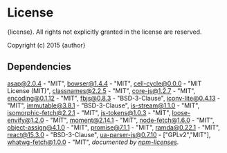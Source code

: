 # License

{license}. All rights not explicitly granted in the license are reserved.

Copyright (c) 2015 {author}

## Dependencies
[asap@2.0.4](&quot;git+https://github.com/kriskowal/asap&quot;) - &quot;MIT&quot;, [bowser@1.4.4](&quot;git+https://github.com/ded/bowser&quot;) - &quot;MIT&quot;, [cell-cycle@0.0.0](&quot;https://github.com/Cellarise/cell-cycle&quot;) - &quot;MIT License (MIT)&quot;, [classnames@2.2.5](&quot;git+https://github.com/JedWatson/classnames&quot;) - &quot;MIT&quot;, [core-js@1.2.7](&quot;git+https://github.com/zloirock/core-js&quot;) - &quot;MIT&quot;, [encoding@0.1.12](&quot;git+https://github.com/andris9/encoding&quot;) - &quot;MIT&quot;, [fbjs@0.8.3](&quot;git+https://github.com/facebook/fbjs&quot;) - &quot;BSD-3-Clause&quot;, [iconv-lite@0.4.13](&quot;https://github.com/ashtuchkin/iconv-lite&quot;) - &quot;MIT&quot;, [immutable@3.8.1](&quot;https://github.com/facebook/immutable-js&quot;) - &quot;BSD-3-Clause&quot;, [is-stream@1.1.0](&quot;git+https://github.com/sindresorhus/is-stream&quot;) - &quot;MIT&quot;, [isomorphic-fetch@2.2.1](&quot;git+https://github.com/matthew-andrews/isomorphic-fetch&quot;) - &quot;MIT&quot;, [js-tokens@1.0.3](&quot;git+https://github.com/lydell/js-tokens&quot;) - &quot;MIT&quot;, [loose-envify@1.2.0](&quot;https://github.com/zertosh/loose-envify&quot;) - &quot;MIT&quot;, [moment@2.14.1](&quot;git+https://github.com/moment/moment&quot;) - &quot;MIT&quot;, [node-fetch@1.6.0](&quot;git+https://github.com/bitinn/node-fetch&quot;) - &quot;MIT&quot;, [object-assign@4.1.0](&quot;git+https://github.com/sindresorhus/object-assign&quot;) - &quot;MIT&quot;, [promise@7.1.1](&quot;git+https://github.com/then/promise&quot;) - &quot;MIT&quot;, [ramda@0.22.1](&quot;https://github.com/ramda/ramda&quot;) - &quot;MIT&quot;, [react@15.3.0](&quot;git+https://github.com/facebook/react&quot;) - &quot;BSD-3-Clause&quot;, [ua-parser-js@0.7.10](&quot;git+https://github.com/faisalman/ua-parser-js&quot;) - [&quot;GPLv2&quot;,&quot;MIT&quot;], [whatwg-fetch@1.0.0](&quot;git+https://github.com/github/fetch&quot;) - &quot;MIT&quot;, 
*documented by [npm-licenses](http://github.com/AceMetrix/npm-license.git)*.
